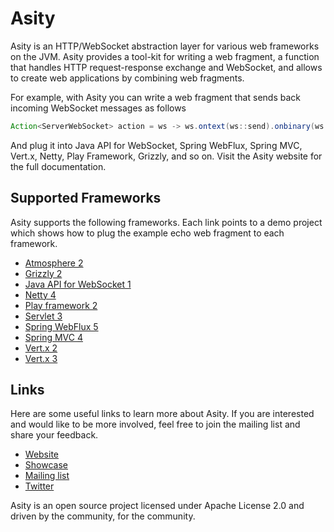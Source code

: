 # Asity

Asity is an HTTP/WebSocket abstraction layer for various web frameworks on the JVM. Asity provides a tool-kit for writing a web fragment, a function that handles HTTP request-response exchange and WebSocket, and allows to create web applications by combining web fragments.

For example, with Asity you can write a web fragment that sends back incoming WebSocket messages as follows

```java
Action<ServerWebSocket> action = ws -> ws.ontext(ws::send).onbinary(ws::send);
```

And plug it into Java API for WebSocket, Spring WebFlux, Spring MVC, Vert.x, Netty, Play Framework, Grizzly, and so on. Visit the Asity website for the full documentation.

## Supported Frameworks

Asity supports the following frameworks. Each link points to a demo project which shows how to plug the example echo web fragment to each framework.

- [Atmosphere 2](https://github.com/cettia/asity/tree/master/example-atmosphere2)
- [Grizzly 2](https://github.com/cettia/asity/tree/master/example-grizzly2)
- [Java API for WebSocket 1](https://github.com/cettia/asity/tree/master/example-jwa1)
- [Netty 4](https://github.com/cettia/asity/tree/master/example-netty4)
- [Play framework 2](https://github.com/cettia/asity/tree/master/example-play2)
- [Servlet 3](https://github.com/cettia/asity/tree/master/example-servlet3)
- [Spring WebFlux 5](https://github.com/cettia/asity/tree/master/example-spring-webflux5)
- [Spring MVC 4](https://github.com/cettia/asity/tree/master/example-spring-webmvc4)
- [Vert.x 2](https://github.com/cettia/asity/tree/master/example-vertx2)
- [Vert.x 3](https://github.com/cettia/asity/tree/master/example-vertx3)

## Links

Here are some useful links to learn more about Asity. If you are interested and would like to be more involved, feel free to join the mailing list and share your feedback.

- [Website](https://asity.cettia.io/)
- [Showcase](https://asity.cettia.io/#showcase)
- [Mailing list](http://groups.google.com/group/cettia)
- [Twitter](https://twitter.com/flowersits)

Asity is an open source project licensed under Apache License 2.0 and driven by the community, for the community.
